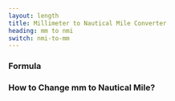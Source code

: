 ```yaml
---
layout: length
title: Millimeter to Nautical Mile Converter
heading: mm to nmi
switch: nmi-to-mm
---
```


<script>
  selectInput[2].selected = true
  selectOutput[10].selected = true
</script>

### Formula
<p id="formula"></p>

### How to Change mm to Nautical Mile?
